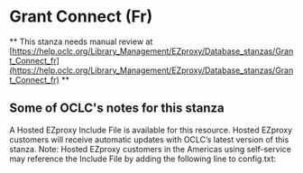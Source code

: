 # Grant Connect (Fr)
** This stanza needs manual review at [https://help.oclc.org/Library_Management/EZproxy/Database_stanzas/Grant_Connect_fr](https://help.oclc.org/Library_Management/EZproxy/Database_stanzas/Grant_Connect_fr) **

## Some of OCLC's notes for this stanza

A Hosted EZproxy Include File is available for this resource. Hosted EZproxy customers will receive automatic updates with OCLC&rsquo;s latest version of this stanza. Note: Hosted EZproxy customers in the Americas using self-service may reference the Include File by adding the following line to config.txt:

&nbsp;

&nbsp;

